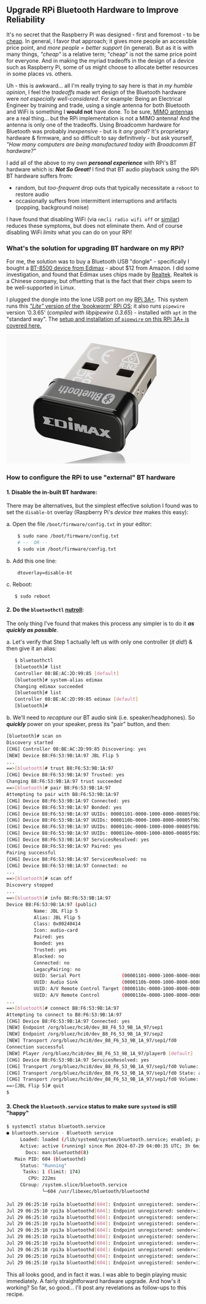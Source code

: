 ## Upgrade RPi Bluetooth Hardware to Improve Reliability

It's no secret that the Raspberry Pi was designed - first and foremost - to be [cheap](https://dictionary.cambridge.org/dictionary/english/cheap). In general, I favor that approach; it gives more people an accessible price point, and *more people = better support* (in general). But as it is with many things, *"cheap"* is a relative term; "cheap" is not the same price point for everyone. And in making the myriad tradeoffs in the design of a device such as Raspberry Pi, some of us might choose to allocate better resources in some places vs. others. 

Uh - this is awkward... all I'm really trying to say here is that *in my humble opinion*, I feel the *tradeoffs* made wrt design of the Bluetooth hardware were *not especially well-considered*. For example: Being an Electrical Engineer by training and trade, using a single antenna for both Bluetooth and WiFi is something I **would not** have done. To be sure, [MIMO antennas](https://resources.system-analysis.cadence.com/blog/fundamentals-of-mimo-communication-in-wireless-systems) are a real thing...  but the RPi implementation is not a MIMO antenna! And the antenna is only one of the tradeoffs. Using Broadcomm hardware for Bluetooth was probably *inexpensive* - but is it *any good*? It's proprietary hardware & firmware, and so difficult to say definitively - but ask yourself, *"How many computers are being manufactured today with Broadcomm BT hardware?"* 

I add all of the above to my own ***personal experience*** with RPi's BT hardware which is: ***Not So Great!*** I find that BT audio playback using the RPi BT hardware suffers from: 

* random, but *too-frequent* drop outs that typically necessitate a `reboot`  to restore audio
* occasionally suffers from intermittent interruptions and artifacts (popping, background noise)

I have found that disabling WiFi (via `nmcli radio wifi off` or [similar](https://www.baeldung.com/linux/disable-wireless-network)) reduces these symptoms, but does not eliminate them. And of course disabling WiFi *limits* what you can do on your RPi! 

### What's the solution for upgrading BT hardware on my RPi?

For me, the solution was to buy a Bluetooth USB "dongle" - specifically I bought a [BT-8500 device from Edimax](https://www.edimax.com/edimax/merchandise/merchandise_detail/data/edimax/global/bluetooth/bt-8500/) - about $12 from Amazon. I did some investigation, and found that Edimax uses chips made by [Realtek](https://en.wikipedia.org/wiki/Realtek). Realtek is a Chinese company, but offsetting that is the fact that their chips seem to be well-supported in Linux. 

I plugged the dongle into the lone USB port on my [RPi 3A+](https://datasheets.raspberrypi.com/rpi3/raspberry-pi-3-a-plus-product-brief.pdf). This system runs this [*"Lite"* version of the 'bookworm' RPi OS](https://downloads.raspberrypi.com/raspios_lite_armhf/images/raspios_lite_armhf-2024-07-04/); it also runs `pipewire` version '0.3.65' (*compiled with libpipewire 0.3.65*) - installed with `apt` in the "standard way". The [setup and installation of `pipewire` on this RPi 3A+ is covered here.](https://github.com/seamusdemora/PiFormulae/blob/master/Bluetooth-AudioForBookwormLite.md) 

![edimax-bt-8500](./pix/edimax-bt-8500.jpeg)



### How to configure the RPi to use "external" BT hardware

#### 1. Disable the in-built BT hardware:

There may be alternatives, but the simplest effective solution I found was to set the `disable-bt` overlay (Raspberry Pi's *device tree* makes this easy):

   a. Open the file `/boot/firmware/config.txt` in your editor:

   ```bash
       $ sudo nano /boot/firmware/config.txt 
       # --  OR --
       $ sudo vim /boot/firmware/config.txt
   ```

   b. Add this one line: 

   ```
       dtoverlay=disable-bt
   ```

   c. Reboot:
   ```
      $ sudo reboot
   ```

#### 2. Do the `bluetoothctl` [nutroll](https://www.urbandictionary.com/define.php?term=nutroll): 

The only thing I've found that makes this process any simpler is to do it ***as quickly as possible***. 

   a. Let's verify that Step 1 actually left us with only one controller (*it did!*) & then give it an alias: 

   ```bash
      $ bluetoothctl
      [bluetooth]# list
      Controller 08:BE:AC:2D:99:85 [default]
      [bluetooth]# system-alias edimax 
      Changing edimax succeeded
      [bluetooth]# list
      Controller 08:BE:AC:2D:99:85 edimax [default]
      [bluetooth]#
   ```

   b. We'll need to *recapture* our BT audio sink (i.e. speaker/headphones). So ***quickly*** power on your speaker, press its "pair" button, and then:  

   ```bash
   [bluetooth]# scan on 
   Discovery started
   [CHG] Controller 08:BE:AC:2D:99:85 Discovering: yes
   [NEW] Device B8:F6:53:9B:1A:97 JBL Flip 5 
   ...
==>[bluetooth]# trust B8:F6:53:9B:1A:97
   [CHG] Device B8:F6:53:9B:1A:97 Trusted: yes
   Changing B8:F6:53:9B:1A:97 trust succeeded
==>[bluetooth]# pair B8:F6:53:9B:1A:97
   Attempting to pair with B8:F6:53:9B:1A:97
   [CHG] Device B8:F6:53:9B:1A:97 Connected: yes
   [CHG] Device B8:F6:53:9B:1A:97 Bonded: yes
   [CHG] Device B8:F6:53:9B:1A:97 UUIDs: 00001101-0000-1000-8000-00805f9b34fb
   [CHG] Device B8:F6:53:9B:1A:97 UUIDs: 0000110b-0000-1000-8000-00805f9b34fb
   [CHG] Device B8:F6:53:9B:1A:97 UUIDs: 0000110c-0000-1000-8000-00805f9b34fb
   [CHG] Device B8:F6:53:9B:1A:97 UUIDs: 0000110e-0000-1000-8000-00805f9b34fb
   [CHG] Device B8:F6:53:9B:1A:97 ServicesResolved: yes
   [CHG] Device B8:F6:53:9B:1A:97 Paired: yes
   Pairing successful
   [CHG] Device B8:F6:53:9B:1A:97 ServicesResolved: no
   [CHG] Device B8:F6:53:9B:1A:97 Connected: no 
   ...
==>[bluetooth]# scan off
   Discovery stopped 
   ...
==>[bluetooth]# info B8:F6:53:9B:1A:97
   Device B8:F6:53:9B:1A:97 (public)
	         Name: JBL Flip 5
	         Alias: JBL Flip 5
	         Class: 0x00240414
	         Icon: audio-card
	         Paired: yes
	         Bonded: yes
	         Trusted: yes
	         Blocked: no
	         Connected: no
	         LegacyPairing: no
	         UUID: Serial Port               (00001101-0000-1000-8000-00805f9b34fb)
	         UUID: Audio Sink                (0000110b-0000-1000-8000-00805f9b34fb)
	         UUID: A/V Remote Control Target (0000110c-0000-1000-8000-00805f9b34fb)
	         UUID: A/V Remote Control        (0000110e-0000-1000-8000-00805f9b34fb) 
   ...
==>[bluetooth]# connect B8:F6:53:9B:1A:97
   Attempting to connect to B8:F6:53:9B:1A:97
   [CHG] Device B8:F6:53:9B:1A:97 Connected: yes
   [NEW] Endpoint /org/bluez/hci0/dev_B8_F6_53_9B_1A_97/sep1
   [NEW] Endpoint /org/bluez/hci0/dev_B8_F6_53_9B_1A_97/sep2
   [NEW] Transport /org/bluez/hci0/dev_B8_F6_53_9B_1A_97/sep1/fd0
   Connection successful
   [NEW] Player /org/bluez/hci0/dev_B8_F6_53_9B_1A_97/player0 [default]
   [CHG] Device B8:F6:53:9B:1A:97 ServicesResolved: yes
   [CHG] Transport /org/bluez/hci0/dev_B8_F6_53_9B_1A_97/sep1/fd0 Volume: 0x003c (60)
   [CHG] Transport /org/bluez/hci0/dev_B8_F6_53_9B_1A_97/sep1/fd0 State: active
   [CHG] Transport /org/bluez/hci0/dev_B8_F6_53_9B_1A_97/sep1/fd0 Volume: 0x0034 (52)
==>[JBL Flip 5]# quit 
   $ 
   ```

#### 3. Check the `bluetooth.service` status to make sure `systemd` is still "happy" 

   ```bash
   $ systemctl status bluetooth.service
   ● bluetooth.service - Bluetooth service
        Loaded: loaded (/lib/systemd/system/bluetooth.service; enabled; preset: enabled)
        Active: active (running) since Mon 2024-07-29 04:00:35 UTC; 3h 6min ago
          Docs: man:bluetoothd(8)
      Main PID: 604 (bluetoothd)
        Status: "Running"
         Tasks: 1 (limit: 174)
           CPU: 222ms
        CGroup: /system.slice/bluetooth.service
                └─604 /usr/libexec/bluetooth/bluetoothd
   
   Jul 29 06:25:10 rpi3a bluetoothd[604]: Endpoint unregistered: sender=:1.34 path=/MediaEndpoint/A2DPSource/aptx_ll_1
   Jul 29 06:25:10 rpi3a bluetoothd[604]: Endpoint unregistered: sender=:1.34 path=/MediaEndpoint/A2DPSource/aptx_ll_0
   Jul 29 06:25:10 rpi3a bluetoothd[604]: Endpoint unregistered: sender=:1.34 path=/MediaEndpoint/A2DPSource/aptx_ll_duplex_1
   Jul 29 06:25:10 rpi3a bluetoothd[604]: Endpoint unregistered: sender=:1.34 path=/MediaEndpoint/A2DPSource/aptx_ll_duplex_0
   Jul 29 06:25:10 rpi3a bluetoothd[604]: Endpoint unregistered: sender=:1.34 path=/MediaEndpoint/A2DPSource/faststream
   Jul 29 06:25:10 rpi3a bluetoothd[604]: Endpoint unregistered: sender=:1.34 path=/MediaEndpoint/A2DPSource/faststream_duplex
   Jul 29 06:25:10 rpi3a bluetoothd[604]: Endpoint unregistered: sender=:1.34 path=/MediaEndpoint/A2DPSink/opus_05
   Jul 29 06:25:10 rpi3a bluetoothd[604]: Endpoint unregistered: sender=:1.34 path=/MediaEndpoint/A2DPSource/opus_05
   Jul 29 06:25:10 rpi3a bluetoothd[604]: Endpoint unregistered: sender=:1.34 path=/MediaEndpoint/A2DPSink/opus_05_duplex
   Jul 29 06:25:10 rpi3a bluetoothd[604]: Endpoint unregistered: sender=:1.34 path=/MediaEndpoint/A2DPSource/opus_05_duplex
   ```

This all looks good, and in fact it was. I was able to begin playing music immediately. A fairly straightforward hardware upgrade. And how's it working? So far, so good... I'll post any revelations as follow-ups to this recipe. 

